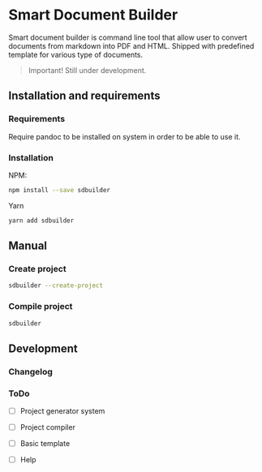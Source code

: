 # Smart Document Builder

Smart document builder is command line tool that allow user to convert documents from markdown into PDF and HTML. Shipped with predefined template for various type of documents.

> Important! Still under development.

## Installation and requirements

### Requirements

Require pandoc to be installed on system in order to be able to use it.

### Installation

NPM:

```bash
npm install --save sdbuilder
```

Yarn

```bash
yarn add sdbuilder
```

## Manual

### Create project

```bash
sdbuilder --create-project
```

### Compile project

```bash
sdbuilder
```

## Development



### Changelog



### ToDo

- [ ] Project generator system

- [ ] Project compiler

- [ ] Basic template

- [ ] Help
